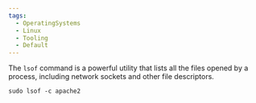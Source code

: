```yaml
---
tags:
  - OperatingSystems
  - Linux
  - Tooling
  - Default
---
```


The `lsof` command is a powerful utility that lists all the files opened by a process, including network sockets and other file descriptors. 

```shell-session
sudo lsof -c apache2
```